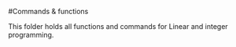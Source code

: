 #Commands & functions

This folder holds all functions and commands for Linear and integer programming.
